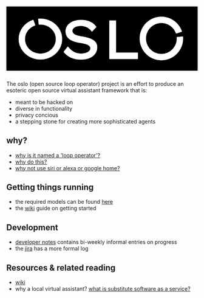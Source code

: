 # ![Alt text](other_resources/logo.png)
The oslo (open source loop operator) project is an effort to produce an esoteric open source virtual assistant framework that is:

- meant to be hacked on
- diverse in functionality
- privacy concious
- a stepping stone for creating more sophisticated agents 

## why? 
- [why is it named a 'loop operator'?](https://github.com/atomdog/oslo/wiki/Spinning-things-up)
- [why do this?](https://github.com/atomdog/oslo/wiki/Spinning-things-up)
- [why not use siri or alexa or google home?](https://github.com/atomdog/oslo/wiki/Spinning-things-up)

## Getting things running
- the required models can be found [here](https://mega.nz/folder/KegjSQAC#Xs4SzflsKlT5jeXkuvB06Q)
- the [wiki](https://github.com/atomdog/oslo/wiki/Spinning-things-up) guide on getting started
## Development
- [developer notes](devnotes.md) contains bi-weekly informal entries on progress
- the [jira](https://buspark.atlassian.net/jira/software/projects/OSLO/boards/25/roadmap) has a more formal log
## Resources & related reading
- [wiki](https://github.com/atomdog/oslo/wiki)
- why a local virtual assistant? [what is substitute software as a service?](https://www.gnu.org/philosophy/who-does-that-server-really-serve.html)
